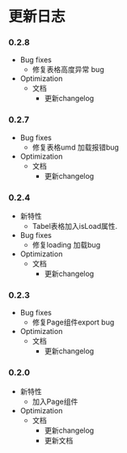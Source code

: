 # 更新日志

### 0.2.8
- Bug fixes
  - 修复表格高度异常 bug
- Optimization
    - 文档
        - 更新changelog

### 0.2.7
- Bug fixes
  - 修复表格umd 加载报错bug
- Optimization
    - 文档
        - 更新changelog

### 0.2.4
- 新特性
    - Tabel表格加入isLoad属性.
- Bug fixes
    - 修复loading 加载bug
- Optimization
    - 文档
        - 更新changelog

### 0.2.3
- Bug fixes
    - 修复Page组件export bug
- Optimization
    - 文档
        - 更新changelog

### 0.2.0
- 新特性
    - 加入Page组件
- Optimization
    - 文档
        - 更新changelog
        - 更新文档
